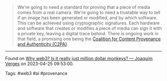 > We're going to need a standard for proving that a piece of media comes from a real camera. We're going to need a trustable way to tell if an image has been generated or modified, and by which software. This can be achieved using cryptographic signatures. Each hardware and software that creates or modifies a piece of media can sign it with a private key, leaving a digital trace behind. There is ongoing work in that field, a promising one being the [Coalition for Content Provenance and Authenticity (C2PA)](https://c2pa.org/specifications/specifications/1.3/index.html).

---

Found on [Why web3? Is it really just million dollar monkeys? — Joaquim Verges](https://mirror.xyz/joenrv.eth/F3_KhLpyVOfkI_77_MRQuGK4SAvjhBVnnYHZkkczCPo) on 2023-04-25 09:53:00.

Tags: #web3 #ai #provenance